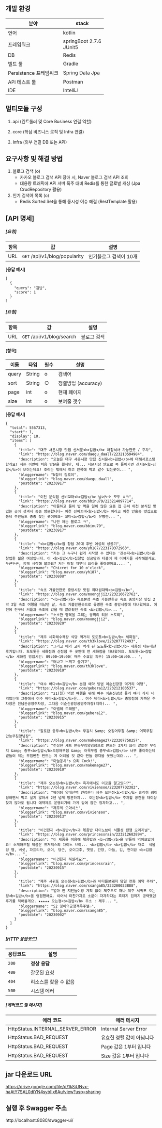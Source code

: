 ## 개발 환경

| 분야                   | stack                         |
| ---------------------- | ----------------------------- |
| 언어                   | kotlin                        |
| 프레임워크             | springBoot 2.7.6 <br />JUnit5 |
| DB                     | Redis                         |
| 빌드 툴                | Gradle                        |
| Persistence 프레임워크 | Spring Data Jpa               |
| API 테스트 툴          | Postman                       |
| IDE                    | IntelliJ                      |



## 멀티모듈 구성

1. api (컨트롤러 및 Core Business 연결 역할)

2. core (핵심 비즈니스 로직 및 Infra 연결)

3. Infra (외부 연결 DB 또는 API)



## 요구사항 및 해결 방법

1. 블로그 검색 (o)
   - 카카오 블로그 검색 API 장애 시, Naver 블로그 검색 API 조회
   - 대용량 트래픽에 API 서버 폭주 대비 Redis를 통한 글로벌 캐싱 (Jpa CrudRepository 활용)
2. 인기 검색어 목록 (o)
   * Redis Sorted Set을 통해 동시성 이슈 해결 (RestTemplate 활용)



## [API 명세]

##### [요청] 

| 항목 | 값                            | 설명                   |
| ---- | ----------------------------- | ---------------------- |
| URL  | `GET` /api/v1/blog/popularity | 인기블로그 검색어 10개 |



**[응답 예시]**

```
[
  {
    "query": "김밥",
    "score": 1
  }
]
```



##### [요청]

| 항목 | 값                        | 설명        |
| ---- | ------------------------- | ----------- |
| URL  | `GET` /api/v1/blog/search | 블로그 검색 |

#### [항목]

| 이름  | 타입   | 필수 | 설명                |
| ----- | ------ | ---- | ------------------- |
| query | String | o    | 검색어              |
| sort  | String | ○    | 정렬방법 (accuracy) |
| page  | int    | o    | 현재 페이지         |
| size  | int    | o    | 보여줄 갯수         |



**[응답 예시]**

```
{
  "total": 5567313,
  "start": 1,
  "display": 10,
  "items": [
    {
      "title": "대구 서문시장 맛집 신서문<b>김밥</b> 아침식사 가능한곳 / 주차",
      "link": "https://blog.naver.com/daegu_daall/223213594984",
      "description": "오늘은 대구 서문시장 맛집 신서문<b>김밥</b>에 대해서포스팅 할게요! 저는 이번에 처음 방문을 했지만, 제... 서문시장 안으로 쭉 들어가면 신서문<b>김밥</b>이 보이는데요! 조리는 밖에서 하고 안쪽에 먹고 갈수 있는곳이... ",
      "bloggername": "N잡러 김로이",
      "bloggerlink": "blog.naver.com/daegu_daall",
      "postdate": "20230917"
    },
    {
      "title": "이천 분식집 선비꼬마<b>김밥</b> 남녀노소 모두 ㅇㅋ",
      "link": "https://blog.naver.com/bbinu79/223214097714",
      "description": "아들하고 둘이 밥 먹을 일이 많은 요즘 집 근처 이천 분식집 맛있는 곳이 생겨서 종종 방문합니다~ 이천 선비꼬마<b>김밥</b> 이라고 이천 안흥동 맛집으로 동네 주민들도 종종 찾는 곳이예요~ 꼬마<b>김밥</b>이 유명한... ",
      "bloggername": "나만 아는 블로그 ㅋ",
      "bloggerlink": "blog.naver.com/bbinu79",
      "postdate": "20230917"
    },
    {
      "title": "<b>김밥</b>집 창업 20대 후반 여성의 성공기",
      "link": "https://blog.naver.com/yh187/223178372963",
      "description": "저는 그 누구나 쉽게 시작할 수 있다는 '진순자<b>김밥</b>을 창업한 젊은 여성입니다. 이 <b>김밥</b>집창업 성공담과 더불어 제 이야기를 시작해볼게요. 두근두근, 함께 시작해 볼까요? 저는 어릴 때부터 요리를 좋아했어요.... ",
      "bloggername": "Chicret for 10 o'clock",
      "bloggerlink": "blog.naver.com/yh187",
      "postdate": "20230808"
    },
    {
      "title": "속초 가볼만한곳 중앙시장 맛집 최대섭대박<b>김밥</b>",
      "link": "https://blog.naver.com/moongjji2/223216672762",
      "description": "<b>김밥</b> 속초본점 속초 가볼만한곳 속초 중앙시장 맛집 2박 3일 속초 여행을 떠났던 날, 속초 가볼만한곳으로 유명한 속초 중앙시장에 다녀왔어요. 예전에 친구네 커플과 속초에 갔을 때 알려줬던 속초 <b>김밥</b>... ",
      "bloggername": "소소한 행복을 그리는 뭉찌의 리뷰 스토리",
      "bloggerlink": "blog.naver.com/moongjji2",
      "postdate": "20230920"
    },
    {
      "title": "제주 세화해수욕장 식당 먹거리 도도톳<b>김밥</b> 세화점",
      "link": "https://blog.naver.com/th3klove/223207772493",
      "description": "그리고 배가 고파 먹게 된 도도톳<b>김밥</b> 세화점 내돈내산 후기입니다. 도도톳은 세화점과 신정점 두 곳인데 전 세화점을 다녀왔어요. 도도톳<b>김밥</b> 세화점 영업시간: 09:00~19:00( 매주 수요일 휴무) 15:00~16:00... ",
      "bloggername": "떠나고 느끼고 즐기고",
      "bloggerlink": "blog.naver.com/th3klove",
      "postdate": "20230910"
    },
    {
      "title": "여수 바다<b>김밥</b> 본점 예약 방법 이순신광장 먹거리 여행",
      "link": "https://blog.naver.com/gebera12/223212103537",
      "description": "21(월) 먹방 여행을 위해 여수 이순신광장 들러 여러 가지 사 먹었는데 그중에서 여수 바다<b>김밥</b>은... 여수 바다<b>김밥</b> 중앙점에 가까운 주차장은 진남관공영주차장, 그다음 이순신광장공영주차장(지하)... ",
      "bloggername": "아델레 트래블",
      "bloggerlink": "blog.naver.com/gebera12",
      "postdate": "20230915"
    },
    {
      "title": "알토란 충무<b>김밥</b> 무김치 &amp; 오징어무침 &amp; 어묵무침 만능무침양념장",
      "link": "https://blog.naver.com/makemage27/223207758257",
      "description": "천상현 셰프 만능무침양념장으로 만드는 3가지 요리 알토란 무김치 &amp; 충무<b>김밥</b>오징어무침 &amp; 어묵무침 충무<b>김밥</b> 너무 좋아하는데 곁들여 먹는 무침반찬 만드는 게 어려울 것 같아 만들 생각을 못했는데요.... ",
      "bloggername": "마눌꽁치's 요리 Cock!",
      "bloggerlink": "blog.naver.com/makemage27",
      "postdate": "20230910"
    },
    {
      "title": "제주 오는정<b>김밥</b> 육지에서도 이곳을 알고있다?",
      "link": "https://blog.naver.com/viviensoo/223207702382",
      "description": "웨이팅 양대산맥 인정한다 제주 오는정<b>김밥</b> 솔직히 웨이팅하면서 먹고 싶지 않아서 2년 넘게 방문하지... 오는정<b>김밥</b> 주차할 공간을 더이상 찾지 않아도 됩니다 예약제로 운영되기에 가게 앞에 잠깐 정차하고... ",
      "bloggername": "제주의 오아시스",
      "bloggerlink": "blog.naver.com/viviensoo",
      "postdate": "20230913"
    },
    {
      "title": "비건한끼 <b>김밥</b>과 볶음밥 다이노브이 식물성 캔햄 오리지널",
      "link": "https://blog.naver.com/princessrain/223212682894",
      "description": "이 제품을 이용해 볶음밥과 <b>김밥</b>을 만들어 먹어보았어요! 소개해드릴 제품은 퓨처엑스의 다이노 브이... <b>김밥</b> <b>김밥</b> 재료  식물성 햄, 버섯, 파프리카, 오이, 당근, 오이고추, 깻잎, 간장, 마늘, 김, 현미밥 <b>김밥</b>... ",
      "bloggername": "비건한끼 하실래요?",
      "bloggerlink": "blog.naver.com/princessrain",
      "postdate": "20230915"
    },
    {
      "title": "제주 서귀포 오는정<b>김밥</b>과 바다를본돼지 당일 전화 예약 주차",
      "link": "https://blog.naver.com/ssanga85/223200023888",
      "description": "얼마 전 지인들이랑 계획 없이 제주도로 떠나 제주 서귀포 오는정<b>김밥</b>을 영접했어요. 이어서 마찬가지로 소문이 자자하다는 흑돼지 집까지 공략했던 후기를 적어볼게요. ★★★★★ 오는정<b>김밥</b> 주소 : 제주... ",
      "bloggername": "S2 덩이의긍정적우주별☆",
      "bloggerlink": "blog.naver.com/ssanga85",
      "postdate": "20230902"
    }
  ]
}
```



##### [HTTP 응답코드]

| 응답코드 | 설명                  |
| -------- | --------------------- |
| `200`    | **정상 응답**         |
| `400`    | 잘못된 요청           |
| `404`    | 리소스를 찾을 수 없음 |
| `500`    | 시스템 에러           |



##### [에러코드 및 메시지]

| 에러 코드                        | 에러 메시지               |
| -------------------------------- | ------------------------- |
| HttpStatus.INTERNAL_SERVER_ERROR | Internal Server Error     |
| HttpStatus.BAD_REQUEST           | 유효한 정렬 값이 아닙니다 |
| HttpStatus.BAD_REQUEST           | Page 값은 1부터 입니다    |
| HttpStatus.BAD_REQUEST           | Size 값은 1부터 입니다    |





## jar 다운로드 URL

https://drive.google.com/file/d/1kSiUNvx-haAtY7SAL0diYN4sybIIx6Au/view?usp=sharing



## 실행 후 Swagger 주소

http://localhost:8080/swagger-ui/
